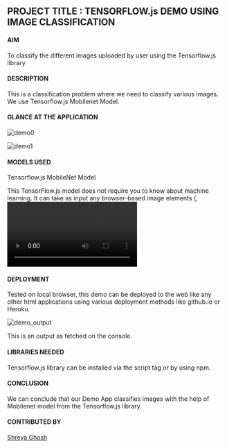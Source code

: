 ## PROJECT TITLE : TENSORFLOW.js DEMO USING IMAGE CLASSIFICATION

#### AIM

To classify the different images uploaded by user using the Tensorflow.js library

#### DESCRIPTION

This is a classification problem where we need to classify various images. We use Tensorflow.js Mobilenet Model.


#### GLANCE AT THE APPLICATION

![demo0](https://user-images.githubusercontent.com/72400676/162127323-20d0f666-6b89-4374-bdd3-3ecbb742a89b.JPG)

![demo1](https://user-images.githubusercontent.com/72400676/162127349-ac974944-8ef9-4fe2-8f77-d877f8464b2d.JPG)

#### MODELS USED

Tensorflow.js MobileNet Model

This TensorFlow.js model does not require you to know about machine learning. It can take as input any browser-based image elements (<img>, <video>, <canvas> elements, for example) and returns an array of most likely predictions and their confidences.

#### DEPLOYMENT

Tested on local browser, this demo can be deployed to the web like any other html applications using various deployment methods like github.io or Heroku.
  
![demo_output](https://user-images.githubusercontent.com/72400676/162338377-0483a9ee-7083-4c83-8ade-17f4ef8ec8c1.JPG)

This is an output as fetched on the console.

#### LIBRARIES NEEDED

Tensorflow.js library can be installed via the script tag or by using npm.

#### CONCLUSION

We can conclude that our Demo App classifies images with the help of Mobilenet model from the Tensorflow.js library.

#### CONTRIBUTED BY

[Shreya Ghosh](https://github.com/shreya024)
